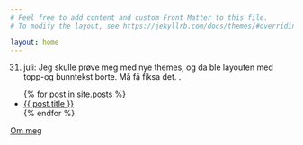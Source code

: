 ```yaml
---
# Feel free to add content and custom Front Matter to this file.
# To modify the layout, see https://jekyllrb.com/docs/themes/#overriding-theme-defaults

layout: home
---
```

31. juli: Jeg skulle prøve meg med nye themes, og da ble layouten med topp-og bunntekst borte. Må få fiksa det.
.
<ul>
  {% for post in site.posts %}
    <li>
      <a href="{{ post.url }}">{{ post.title }}</a>
    </li>
  {% endfor %}
</ul>

[Om meg]({{site.baseurl}}/about.html)